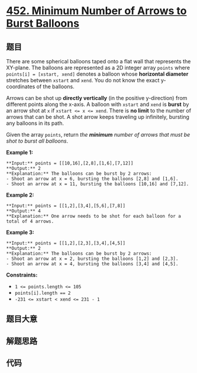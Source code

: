 # [452. Minimum Number of Arrows to Burst Balloons](https://leetcode.com/problems/minimum-number-of-arrows-to-burst-balloons)

## 题目

There are some spherical balloons taped onto a flat wall that represents the
XY-plane. The balloons are represented as a 2D integer array `points` where
`points[i] = [xstart, xend]` denotes a balloon whose **horizontal diameter**
stretches between `xstart` and `xend`. You do not know the exact y-coordinates
of the balloons.

Arrows can be shot up **directly vertically** (in the positive y-direction)
from different points along the x-axis. A balloon with `xstart` and `xend` is
**burst** by an arrow shot at `x` if `xstart <= x <= xend`. There is **no
limit** to the number of arrows that can be shot. A shot arrow keeps traveling
up infinitely, bursting any balloons in its path.

Given the array `points`, return _the **minimum** number of arrows that must
be shot to burst all balloons_.



**Example 1:**

    
    
    **Input:** points = [[10,16],[2,8],[1,6],[7,12]]
    **Output:** 2
    **Explanation:** The balloons can be burst by 2 arrows:
    - Shoot an arrow at x = 6, bursting the balloons [2,8] and [1,6].
    - Shoot an arrow at x = 11, bursting the balloons [10,16] and [7,12].
    

**Example 2:**

    
    
    **Input:** points = [[1,2],[3,4],[5,6],[7,8]]
    **Output:** 4
    **Explanation:** One arrow needs to be shot for each balloon for a total of 4 arrows.
    

**Example 3:**

    
    
    **Input:** points = [[1,2],[2,3],[3,4],[4,5]]
    **Output:** 2
    **Explanation:** The balloons can be burst by 2 arrows:
    - Shoot an arrow at x = 2, bursting the balloons [1,2] and [2,3].
    - Shoot an arrow at x = 4, bursting the balloons [3,4] and [4,5].
    



**Constraints:**

  * `1 <= points.length <= 105`
  * `points[i].length == 2`
  * `-231 <= xstart < xend <= 231 - 1`


## 题目大意

## 解题思路

## 代码

```javascript

```
